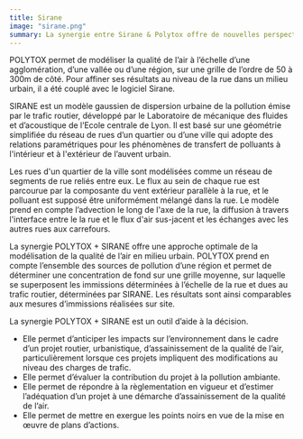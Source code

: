 ```yaml
---
title: Sirane
image: "sirane.png"
summary: La synergie entre Sirane & Polytox offre de nouvelles perspectives pour la cartographie de la pollution urbaine.
---
```


POLYTOX permet de modéliser la qualité de l’air à l’échelle d’une agglomération, d’une vallée ou d’une région, sur une grille de l’ordre de 50 à 300m de côté. Pour affiner ses résultats au niveau de la rue dans un milieu urbain, il a été couplé avec le logiciel Sirane.

SIRANE est un modèle gaussien de dispersion urbaine de la pollution émise par le trafic routier, développé par  le Laboratoire de mécanique des fluides et d’acoustique de l’Ecole centrale de Lyon.  Il est basé sur une géométrie simplifiée du réseau de rues d’un quartier ou d’une ville qui adopte des relations paramétriques pour les phénomènes de transfert de polluants à l'intérieur et à l'extérieur de l’auvent urbain.

Les rues d'un quartier de la ville sont modélisées comme un réseau de segments de rue reliés entre eux. Le flux au sein de chaque rue est parcourue par la composante du vent extérieur parallèle à la rue, et le polluant est supposé être uniformément mélangé dans la rue. Le modèle prend en compte l’advection le long de l'axe de la rue, la diffusion à travers l'interface entre le la rue et le flux d'air sus-jacent et les échanges avec les autres rues aux carrefours.

La synergie POLYTOX + SIRANE offre une approche optimale de la modélisation de la qualité de l’air en milieu urbain. POLYTOX prend en compte l’ensemble des sources de pollution d’une région et permet de déterminer une concentration de fond sur une grille moyenne, sur laquelle se superposent les immissions déterminées à l’échelle de la rue et dues au trafic routier, déterminées par SIRANE. Les résultats sont ainsi comparables aux mesures d’immissions réalisées sur site.

La synergie POLYTOX + SIRANE est un outil d’aide à la décision. 
- Elle permet d’anticiper les impacts sur l’environnement dans le cadre d’un projet routier, urbanistique, d’assainissement de la qualité de l’air, particulièrement lorsque ces projets impliquent des modifications au niveau des charges de trafic.
- Elle permet d’évaluer la contribution du projet à la pollution ambiante.
- Elle permet de répondre à la règlementation en vigueur et d’estimer l’adéquation d’un projet à une démarche d’assainissement de la qualité de l’air.
- Elle permet de mettre en exergue les points noirs en vue de la mise en œuvre de plans d’actions.
